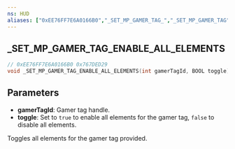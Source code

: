```yaml
---
ns: HUD
aliases: ["0xEE76FF7E6A0166B0","_SET_MP_GAMER_TAG_","_SET_MP_GAMER_TAG", "_SET_MP_GAMER_TAG_ENABLED"]
---
```

## _SET_MP_GAMER_TAG_ENABLE_ALL_ELEMENTS

```c
// 0xEE76FF7E6A0166B0 0x767DED29
void _SET_MP_GAMER_TAG_ENABLE_ALL_ELEMENTS(int gamerTagId, BOOL toggle);
```

## Parameters
* **gamerTagId**: Gamer tag handle.
* **toggle**: Set to ```true``` to enable all elements for the gamer tag, ```false``` to disable all elements.


Toggles all elements for the gamer tag provided.
